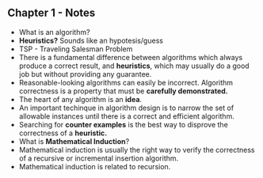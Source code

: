 ## Chapter 1 - Notes
- What is an algorithm?
- __**Heuristics?**__ Sounds like an hypotesis/guess
- TSP - Traveling Salesman Problem
- There is a fundamental difference between algorithms which always produce a correct result, and __**heuristics**__, which may usually do a good job but without providing any guarantee.
- Reasonable-looking algorithms can easily be incorrect. Algorithm correctness is a property that must be __**carefully demonstrated.**__
- The heart of any algorithm is an __**idea**__.
- An important techinque in algorithm design is to narrow the set of allowable instances until there is a correct and efficient algorithm.
- Searching for __**counter examples**__ is the best way to disprove the correctness of a __**heuristic.**__
- What is __**Mathematical Induction**__?
- Mathematical induction is usually the right way to verify the correctness of a recursive or incremental insertion algorithm.
- Mathematical induction is related to recursion.

